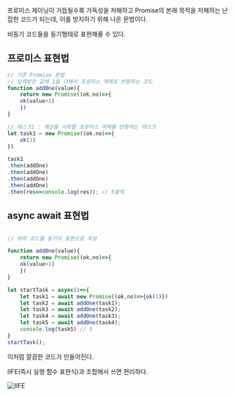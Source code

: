 
프로미스 체이닝이 거듭될수록 가독성을 저해하고 Promise의 본래 목적을 저해하는 난잡한 코드가 되는데, 이를 방지하기 위해 나온 문법이다.

비동기 코드들을 동기형태로 표현해줄 수 있다.

## 프로미스 표현법

```js
// 기존 Promise 문법
// 입력받은 값에 1을 더해서 프로미스 객체로 반환하는 코드
function addOne(value){
	return new Promise((ok,no)=>{
	ok(value+1)
	})
}

// 태스크1 : 계산을 시작할 프로미스 객체를 반환하는 태스크
let task1 = new Promise((ok,no)=>{
	ok(1)
})

task1
.then(addOne)
.then(addOne)
.then(addOne)
.then(addOne)
.then(res=>console.log(res)); // 5출력

```

## async await 표현법

```js

// 위의 코드를 동기식 표현으로 작성

function addOne(value){
	return new Promise((ok,no)=>{
	ok(value+1)
	})
}

let startTask = async()=>{
	let task1 = await new Promise((ok,no)=>{ok(1)})
	let task2 = await addOne(task1);
	let task3 = await addOne(task2);
	let task4 = await addOne(task3);
	let task5 = await addOne(task4);
	console.log(task5) // 5
}
startTask();
```

이처럼 깔끔한 코드가 만들어진다.

IIFE(즉시 실행 함수 표현식)과 조합해서 쓰면 편리하다.

![IIFE](Javascript/함수/function/IIFE.md#IIFE)